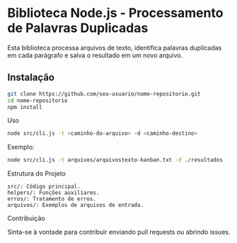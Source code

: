 # Biblioteca Node.js - Processamento de Palavras Duplicadas

Esta biblioteca processa arquivos de texto, identifica palavras duplicadas em cada parágrafo e salva o resultado em um novo arquivo.

## Instalação

```bash
git clone https://github.com/seu-usuario/nome-repositorio.git
cd nome-repositorio
npm install
```

Uso
```bash
node src/cli.js -t <caminho-do-arquivo> -d <caminho-destino>
```
Exemplo:
```bash
node src/cli.js -t arquivos/arquivostexto-kanban.txt -d ./resultados
```

Estrutura do Projeto

    src/: Código principal.
    helpers/: Funções auxiliares.
    erros/: Tratamento de erros.
    arquivos/: Exemplos de arquivos de entrada.

Contribuição

Sinta-se à vontade para contribuir enviando pull requests ou abrindo issues.